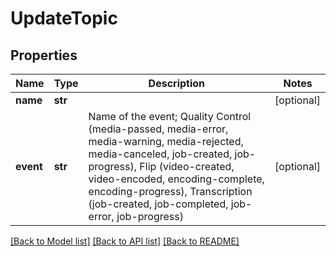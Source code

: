 # UpdateTopic

## Properties
Name | Type | Description | Notes
------------ | ------------- | ------------- | -------------
**name** | **str** |  | [optional] 
**event** | **str** | Name of the event; Quality Control (media-passed, media-error, media-warning, media-rejected, media-canceled, job-created, job-progress), Flip (video-created, video-encoded, encoding-complete, encoding-progress), Transcription (job-created, job-completed, job-error, job-progress)  | [optional] 

[[Back to Model list]](../README.md#documentation-for-models) [[Back to API list]](../README.md#documentation-for-api-endpoints) [[Back to README]](../README.md)


